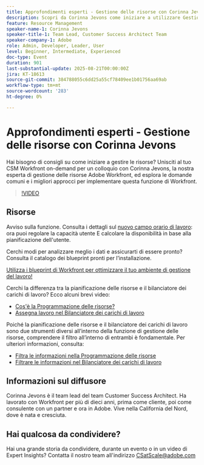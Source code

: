 ```yaml
---
title: Approfondimenti esperti - Gestione delle risorse con Corinna Jevons
description: Scopri da Corinna Jevons come iniziare a utilizzare Gestione delle risorse di Workfront, ottimizzare la capacità e bilanciare in modo efficace i carichi di lavoro.
feature: Resource Management
speaker-name-1: Corinna Jevons
speaker-title-1: Team Lead, Customer Success Architect Team
speaker-company-1: Adobe
role: Admin, Developer, Leader, User
level: Beginner, Intermediate, Experienced
doc-type: Event
duration: 901
last-substantial-update: 2025-08-21T00:00:00Z
jira: KT-18613
source-git-commit: 384788055c6dd25a55cf78409ee1b01756aa69ab
workflow-type: tm+mt
source-wordcount: '283'
ht-degree: 0%

---
```



# Approfondimenti esperti - Gestione delle risorse con Corinna Jevons

Hai bisogno di consigli su come iniziare a gestire le risorse? Unisciti al tuo CSM Workfront on-demand per un colloquio con Corinna Jevons, la nostra esperta di gestione delle risorse Adobe Workfront, ed esplora le domande comuni e i migliori approcci per implementare questa funzione di Workfront.

>[!VIDEO](https://video.tv.adobe.com/v/3469890/?learn=on&enablevpops)

## Risorse

Avviso sulla funzione.  Consulta i dettagli sul [nuovo campo orario di lavoro](https://experienceleaguecommunities.adobe.com/t5/workfront-discussions/the-new-work-time-field-now-you-can-adjust-user-capacity-and/m-p/582855#M519): ora puoi regolare la capacità utente E calcolare la disponibilità in base alla pianificazione dell&#39;utente.

Cerchi modi per analizzare meglio i dati e assicurarti di essere pronto? Consulta il catalogo dei blueprint pronti per l’installazione.

[Utilizza i blueprint di Workfront per ottimizzare il tuo ambiente di gestione del lavoro!](https://experienceleaguecommunities.adobe.com/t5/workfront-blogs/use-workfront-blueprints-to-optimize-your-work-management/ba-p/547147)

Cerchi la differenza tra la pianificazione delle risorse e il bilanciatore dei carichi di lavoro? Ecco alcuni brevi video:

* [Cos&#39;è la Programmazione delle risorse?](https://experienceleague.adobe.com/docs/workfront-learn/tutorials-workfront/manage-resources/resource-planning/what-is-the-resource-planner.html?lang=en)
* [Assegna lavoro nel Bilanciatore dei carichi di lavoro](https://experienceleague.adobe.com/docs/workfront-learn/tutorials-workfront/manage-resources/workload-balancer/assign-work-in-the-workload-balancer.html?lang=en)

Poiché la pianificazione delle risorse e il bilanciatore dei carichi di lavoro sono due strumenti diversi all’interno della funzione di gestione delle risorse, comprendere il filtro all’interno di entrambi è fondamentale. Per ulteriori informazioni, consulta:

* [Filtra le informazioni nella Programmazione delle risorse](https://experienceleague.adobe.com/docs/workfront/using/manage-resources/resource-planning-in-adobe-workfront/filter-resource-planner.html?lang=en)
* [Filtrare le informazioni nel Bilanciatore dei carichi di lavoro](https://experienceleague.adobe.com/docs/workfront/using/manage-resources/the-workload-balancer/filter-information-workload-balancer.html?lang=en)

## Informazioni sul diffusore

Corinna Jevons è il team lead del team Customer Success Architect.  Ha lavorato con Workfront per più di dieci anni, prima come cliente, poi come consulente con un partner e ora in Adobe.  Vive nella California del Nord, dove è nata e cresciuta.

## Hai qualcosa da condividere?

Hai una grande storia da condividere, durante un evento o in un video di Expert Insights? Contatta il nostro team all&#39;indirizzo [CSatScale@adobe.com](mailto:CSatScale@adobe.com)